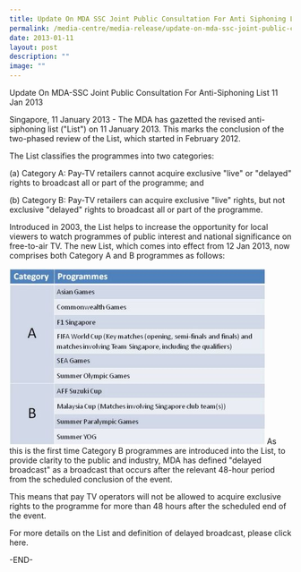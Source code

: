 ```yaml
---
title: Update On MDA SSC Joint Public Consultation For Anti Siphoning List
permalink: /media-centre/media-release/update-on-mda-ssc-joint-public-consultation-for-anti-siphoning-list/
date: 2013-01-11
layout: post
description: ""
image: ""
---
```

Update On MDA-SSC Joint Public Consultation For Anti-Siphoning List
11 Jan 2013


	
Singapore, 11 January 2013 - The MDA has gazetted the revised anti-siphoning list ("List") on 11 January 2013. This marks the conclusion of the two-phased review of the List, which started in February 2012.

The List classifies the programmes into two categories:

(a) Category A: Pay-TV retailers cannot acquire exclusive "live" or "delayed" rights to broadcast all or part of the programme; and

(b) Category B: Pay-TV retailers can acquire exclusive "live" rights, but not exclusive "delayed" rights to broadcast all or part of the programme.

Introduced in 2003, the List helps to increase the opportunity for local viewers to watch programmes of public interest and national significance on free-to-air TV. The new List, which comes into effect from 12 Jan 2013, now comprises both Category A and B programmes as follows:

![](/images/Media%20Centre/Media%20Release/2013/Jan/UPDATEONMDASSCJOINTPUBLICCONSULTATIONFORANTISIPHONINGLISTMainPar0047Imagegif.gif)
As this is the first time Category B programmes are introduced into the List, to provide clarity to the public and industry, MDA has defined "delayed broadcast" as a broadcast that occurs after the relevant 48-hour period from the scheduled conclusion of the event.

This means that pay TV operators will not be allowed to acquire exclusive rights to the programme for more than 48 hours after the scheduled end of the event.

For more details on the List and definition of delayed broadcast, please click here.

-END-